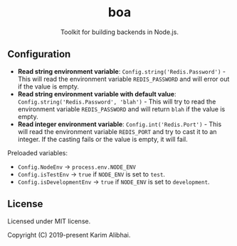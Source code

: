 <h1 align="center">boa</h1>

<p align="center">Toolkit for building backends in Node.js.</p>

## Configuration

- **Read string environment variable**: `Config.string('Redis.Password')` - This will read the environment variable `REDIS_PASSWORD` and will error out if the value is empty.
- **Read string environment variable with default value**: `Config.string('Redis.Password', 'blah')` - This will try to read the environment variable `REDIS_PASSWORD` and will return `blah` if the value is empty.
- **Read integer environment variable**: `Config.int('Redis.Port')` - This will read the environment variable `REDIS_PORT` and try to cast it to an integer. If the casting fails or the value is empty, it will fail.

Preloaded variables:

- `Config.NodeEnv` -> `process.env.NODE_ENV`
- `Config.isTestEnv` -> `true` if `NODE_ENV` is set to `test`.
- `Config.isDevelopmentEnv` -> `true` if `NODE_ENV` is set to `development`.

## License

Licensed under MIT license.

Copyright (C) 2019-present Karim Alibhai.
